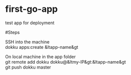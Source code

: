 # first-go-app
test app for deployment

#Steps

SSH into the machine <br/>
dokku apps:create &ltapp-name&gt <br/>

On local machine in the app folder<br/>
git remote add dokku dokku@&ltmy-IP&gt:&ltapp-name&gt <br/>
git push dokku master
